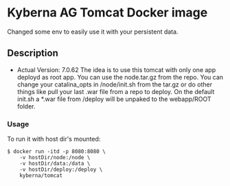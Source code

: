 # Kyberna AG Tomcat Docker image

Changed some env to easily use it with your persistent data.

## Description
- Actual Version: 7.0.62
The idea is to use this tomcat with only one app deployd as root app.
You can use the node.tar.gz from the repo.
You can change your catalina_opts in /node/init.sh from the tar.gz or do other things like pull your last .war file from a repo to deploy.
On the default init.sh a *.war file from /deploy will be unpaked to the webapp/ROOT folder.


### Usage

To run it with host dir's mounted:

	$ docker run -itd -p 8080:8080 \
        -v hostDir/node:/node \
        -v hostDir/data:/data \
        -v hostDir/deploy:/deploy \
        kyberna/tomcat

